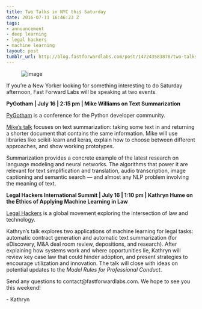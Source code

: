 ```yaml
---
title: Two Talks in NYC this Saturday
date: 2016-07-11 16:46:23 Z
tags:
- announcement
- deep learning
- legal hackers
- machine learning
layout: post
tumblr_url: http://blog.fastforwardlabs.com/post/147243583878/two-talks-in-nyc-this-saturday
---
```


<figure data-orig-width="689" data-orig-height="287" class="tmblr-full"><img src="http://68.media.tumblr.com/6d185b6ef69e9fa29f78e724fdf7415e/tumblr_inline_oa5seyqhEJ1ta78fg_540.png" alt="image" data-orig-width="689" data-orig-height="287"/></figure><p>If you’re a New Yorker looking for something interesting to do Saturday afternoon, Fast Forward Labs will be speaking at two events. </p><p><b>PyGotham | July 16 | 2:15 pm | </b><b>Mike Williams on Text Summarization</b></p><p><a href="https://2016.pygotham.org/">PyGotham</a> is a conference for the Python developer community. </p><p><a href="https://2016.pygotham.org/talks/226/summarizing-documents/">Mike’s talk</a> focuses on text summarization: taking some text in and returning a shorter document that contains the same information. Mike will use libraries like scikit-learn and keras, explain how to choose between different approaches, and show working prototypes. </p><p>Summarization provides a concrete example of the latest research on language modeling and neural networks. The algorithms that power it are relevant for text simplification and translation, audio transcription, image captioning and semantic search — and almost any NLP problem involving the meaning of text.</p><p><b>Legal Hackers International Summit | July 16 | 1:10 pm | Kathryn Hume on the Ethics of Applying Machine Learning in Law</b></p><p><a href="https://legalhackers.org/summit2016/">Legal Hackers</a> is a global movement exploring the intersection of law and technology. <br/></p><p>Kathryn’s talk explores two applications of machine learning for legal tasks: automatic contract generation and automatic text summarization (for eDiscovery, M&amp;A deal room review, depositions, and research). After explaining how systems work and where opportunities lie, Kathryn will review key case law that could hinder adoption, and present strategies to encourage utilization and innovation. The talk will close with ideas on potential updates to the <i>Model Rules for Professional Conduct</i>. </p><p>Send any questions to contact@fastforwardlabs.com. We hope to see you this weekend!</p><p>- Kathryn</p>
